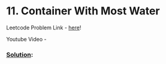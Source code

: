 # 11. Container With Most Water

Leetcode Problem Link - [here](https://leetcode.com/problems/container-with-most-water/description/?envType=study-plan-v2&envId=top-100-liked)!

Youtube Video - 

### [Solution]():

```cpp

```
